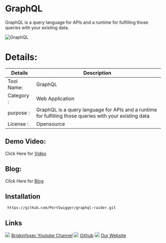 GraphQL
============
GraphQL is a query language for APIs and a runtime for fulfilling those queries with your existing data.

![GraphQL](https://www.briskinfosec.com//assets/tooloftheday/graphql.png)

Details:
============
|  Details | Description   |
| ------------ | ------------ |
|Tool Name:| GraphQL |
|Category :|Web Application|
|purpose  :|GraphQL is a query language for APIs and a runtime for fulfilling those queries with your existing data|
|License :| Opensource |

Demo Video:
-----------------
Click Here for [Video](https://youtu.be/piCog5lhsnk"Video")

Blog: 
--------------
Click Here for [Blog](https://www.briskinfosec.com/tooloftheday/toolofthedaydetail/GraphQL "Blog")

Installation
----------------
     https://github.com/PortSwigger/graphql-raider.git

Links
----------------
![ ](https://img.icons8.com/color/15/000000/youtube-play.png) [Briskinfosec Youtube Channel](https://www.youtube.com/channel/UCcPmqqYETcO_7-6p_uUsF1w "Briskinfosec Youtube Channel")
 ![ ](https://img.icons8.com/glyph-neue/15/000000/github.png) [Github](https://github.com/briskinfosec "Github") 
![ ](https://img.icons8.com/ios/15/000000/internet--v2.png) [Our Website](https://www.briskinfosec.com/ "Our Website")
